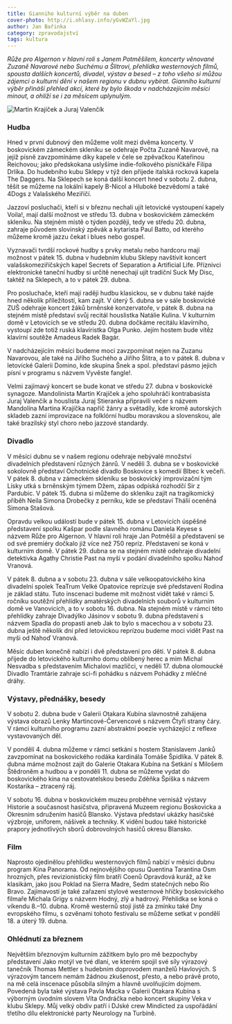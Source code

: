 ```yaml
---
title: Gianniho kulturní výběr na duben
cover-photo: http://i.ohlasy.info/yGvWZaYl.jpg
author: Jan Bařinka
category: zpravodajství
tags: kultura
---
```


*Růže pro Algernon v hlavní roli s Janem Potměšilem, koncerty věnované Zuzaně Navarové nebo Suchému a Šlitrovi, přehlídka westernových filmů, spousta dalších koncertů, divadel, výstav a besed – z toho všeho si můžou zájemci o kulturní dění v našem regionu v dubnu vybírat. Gianniho kulturní výběr přináší přehled akcí, které by bylo škoda v nadcházejícím měsíci minout, a ohlíží se i za měsícem uplynulým.*

<img src="http://i.ohlasy.info/yGvWZaY.jpg" alt="Martin Krajíček a Juraj Valenčík" class="img-responsive img-popup" data-author="Tomáš Znamenáček">

### Hudba

Hned v první dubnový den můžeme volit mezi dvěma koncerty. V boskovickém zámeckém skleníku se odehraje Počta Zuzaně Navarové, na jejíž písně zavzpomínáme díky kapele v čele se zpěvačkou Kateřinou Reichovou; jako předskokana uslyšíme indie-folkového písničkáře Filipa Drlíka. Do hudebního kubu Sklepy v týž den přijede italská rocková kapela The Daggers. Na Sklepech se koná další koncert hned v sobotu 2. dubna, těšit se můžeme na lokální kapely B-Nicol a Hluboké bezvědomí a také 4Dogs z Valašského Meziříčí.

Jazzoví posluchači, kteří si v březnu nechali ujít letovické vystoupení kapely Voila!, mají další možnost ve středu 13. dubna v boskovickém zámeckém skleníku. Na stejném místě o týden později, tedy ve středu 20. dubna, zahraje původem slovinský zpěvák a kytarista Paul Batto, od kterého můžeme kromě jazzu čekat i blues nebo gospel.

Vyznavači tvrdší rockové hudby s prvky metalu nebo hardcoru mají možnost v pátek 15. dubna v hudebním klubu Sklepy navštívit koncert valašskomeziříčských kapel Secrets of Separation a Artificial Life. Příznivci elektronické taneční hudby si určitě nenechají ujít tradiční Suck My Disc, taktéž na Sklepech, a to v pátek 29. dubna.

Pro posluchače, kteří mají raději hudbu klasickou, se v dubnu také najde hned několik příležitostí, kam zajít. V úterý 5. dubna se v sále boskovické ZUŠ odehraje koncert žáků brněnské konzervatoře, v pátek 8. dubna na stejném místě představí svůj recitál houslistka Natálie Kulina. V kulturním domě v Letovicích se ve středu 20. dubna dočkáme recitálu klavírního, vystoupí zde totiž ruská klavíristka Olga Punko. Jejím hostem bude vítěz klavírní soutěže Amadeus Radek Bagár.

V nadcházejícím měsíci budeme moci zavzpomínat nejen na Zuzanu Navarovou, ale také na Jiřího Suchého a Jiřího Šlitra, a to v pátek 8. dubna v letovické Galerii Domino, kde skupina Šnek a spol. představí pásmo jejich písní v programu s názvem Vyvěste fangle!.

Velmi zajímavý koncert se bude konat ve středu 27. dubna v boskovické synagoze. Mandolinista Martin Krajíček a jeho spoluhráči kontrabasista Juraj Valenčík a houslista Juraj Stieranka připravili večer s názvem Mandolína Martina Krajíčka napříč žánry a světadíly, kde kromě autorských skladeb zazní improvizace na folklórní hudbu moravskou a slovenskou, ale také brazilský styl choro nebo jazzové standardy.

### Divadlo

V měsíci dubnu se v našem regionu odehraje nebývalé množství divadelních představení různých žánrů. V neděli 3. dubna se v boskovické sokolovně představí Ochotnické divadlo Boskovice s komedií Blbec k večeři. V pátek 8. dubna v zámeckém skleníku se boskovický improvizační tým Lísky utká s brněnským týmem Džem, zápas odpíská rozhodčí Sir z Pardubic. V pátek 15. dubna si můžeme do skleníku zajít na tragikomický příběh Neila Simona Drobečky z perníku, kde se představí Thálií oceněná Simona Stašová.

Opravdu velkou událostí bude v pátek 15. dubna v Letovicích úspěšné představení spolku Kašpar podle slavného románu Daniela Keyese s názvem Růže pro Algernon. V hlavní roli hraje Jan Potměšil a představení se od své premiéry dočkalo již více než 750 repríz. Představení se koná v kulturním domě. V pátek 29. dubna se na stejném místě odehraje divadelní detektivka Agathy Christie Past na myši v podání divadelního spolku Nahoď Vranová.

V pátek 8. dubna a v sobotu 23. dubna v sále velkoopatovického kina divadelní spolek TeaTrum Velké Opatovice reprízuje své představení Rodina je základ státu. Tuto inscenaci budeme mít možnost vidět také v rámci 5. ročníku soutěžní přehlídky amatérských divadelních souborů v kulturním domě ve Vanovicích, a to v sobotu 16. dubna. Na stejném místě v rámci této přehlídky zahraje Divadýlko Jásinov v sobotu 9. dubna představení s názvem Spadla do propasti aneb Jak to bylo s macechou a v sobotu 23. dubna ještě několik dní před letovickou reprízou budeme moci vidět Past na myši od Nahoď Vranová.

Měsíc duben konečně nabízí i dvě představení pro děti. V pátek 8. dubna přijede do letovického kulturního domu oblíbený herec a mim Michal Nesvadba s představením Michalovi mazlíčci, v neděli 17. dubna olomoucké Divadlo Tramtárie zahraje sci-fi pohádku s názvem Pohádky z mléčné dráhy.

### Výstavy, přednášky, besedy

V sobotu 2. dubna bude v Galerii Otakara Kubína slavnostně zahájena výstava obrazů Lenky Martincové-Červencové s názvem Čtyři strany čáry. V rámci kulturního programu zazní abstraktní poezie vycházející z reflexe vystavovaných děl.

V pondělí 4. dubna můžeme v rámci setkání s hostem Stanislavem Janků zavzpomínat na boskovického rodáka kardinála Tomáše Špidlíka. V pátek 8. dubna máme možnost zajít do Galerie Otakara Kubína na Setkání s Milošem Štědroněm a hudbou a v pondělí 11. dubna se můžeme vydat do boskovického kina na cestovatelskou besedu Zděňka Špíška s názvem Kostarika – ztracený ráj.

V sobotu 16. dubna v boskovickém muzeu proběhne vernisáž výstavy Historie a současnost hasičstva, připravená Muzeem regionu Boskovicka a Okresním sdružením hasičů Blansko. Výstava představí ukázky hasičské výzbroje, uniforem, nášivek a techniky. K vidění budou také historické prapory jednotlivých sborů dobrovolných hasičů okresu Blansko.

### Film

Naprosto ojedinělou přehlídku westernových filmů nabízí v měsíci dubnu program Kina Panorama. Od nejnovějšího opusu Quentina Tarantina Osm hrozných, přes revizionistický film bratří Coenů Opravdová kuráž, až ke klasikám, jako jsou Poklad na Sierra Madre, Sedm statečných nebo Rio Bravo. Zajímavostí je také zařazení stylové westernové hříčky boskovického filmaře Michala Grigy s názvem Hodný, zlý a hadrový. Přehlídka se koná o víkendu 8.–10. dubna. Kromě westernů stojí jistě za zmínku také Dny evropského filmu, s ozvěnami tohoto festivalu se můžeme setkat v pondělí 18. a úterý 19. dubna.

### Ohlédnutí za březnem

Největším březnovým kulturním zážitkem bylo pro mě bezpochyby představení Jako motýl ve tvé dlani, ve kterém spojil své síly výrazový tanečník Thomas Mettler s hudebním doprovodem manželů Havlových. S výrazovým tancem nemám žádnou zkušenost, přesto, a nebo právě proto, na mě celá inscenace působila silným a hlavně uvolňujícím dojmem. Povedená byla také výstava Pavla Macka v Galerii Otakara Kubína s výborným úvodním slovem Víta Ondráčka nebo koncert skupiny Veka v klubu Sklepy. Můj velký obdiv patří i DJské crew Mindicted za uspořádání třetího dílu elektronické party Neurology na Turbíně.
